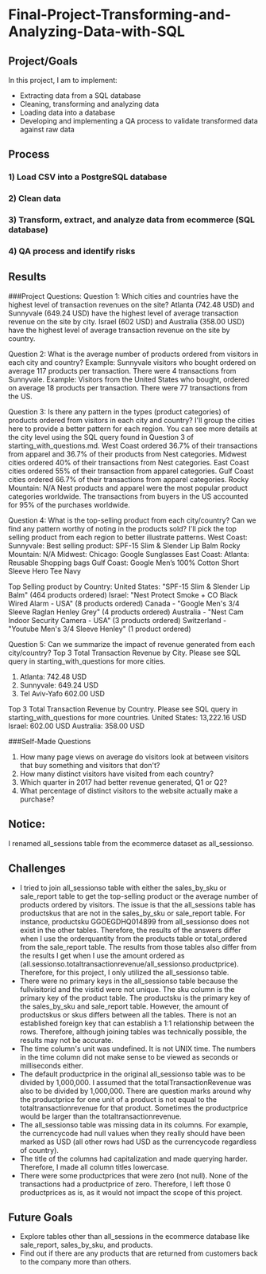 # Final-Project-Transforming-and-Analyzing-Data-with-SQL

## Project/Goals
In this project, I am to implement:

- Extracting data from a SQL database
- Cleaning, transforming and analyzing data
- Loading data into a database
- Developing and implementing a QA process to validate transformed data against raw data

## Process
### 1) Load CSV into a PostgreSQL database
### 2) Clean data 
### 3) Transform, extract, and analyze data from ecommerce (SQL database)
### 4) QA process and identify risks


## Results
###Project Questions:
Question 1: Which cities and countries have the highest level of transaction revenues on the site?
Atlanta (742.48 USD) and Sunnyvale (649.24 USD) have the highest level of average transaction revenue on the site by city. 
Israel (602 USD) and Australia (358.00 USD) have the highest level of average transaction revenue on the site by country.

Question 2: What is the average number of products ordered from visitors in each city and country?
Example: Sunnyvale visitors who bought ordered on average 117 products per transaction. There were 4 transactions from Sunnyvale.
Example: Visitors from the United States who bought, ordered on average 18 products per transaction. There were 77 transactions from the US.

Question 3: Is there any pattern in the types (product categories) of products ordered from visitors in each city and country?
I'll group the cities here to provide a better pattern for each region. You can see more details at the city level using the SQL query found in Question 3 of starting_with_questions.md.
West Coast ordered 36.7% of their transactions from apparel and 36.7% of their products from Nest categories.
Midwest cities ordered 40% of their transactions from Nest categories.
East Coast cities ordered 55% of their transaction from apparel categories.
Gulf Coast cities ordered 66.7% of their transactions from apparel categories.
Rocky Mountain: N/A
Nest products and apparel were the most popular product categories worldwide. 
The transactions from buyers in the US accounted for 95% of the purchases worldwide. 

Question 4: What is the top-selling product from each city/country? Can we find any pattern worthy of noting in the products sold?
I'll pick the top selling product from each region to better illustrate patterns.
West Coast: Sunnyvale: Best selling product: SPF-15 Slim & Slender Lip Balm
Rocky Mountain: N/A
Midwest: Chicago: Google Sunglasses
East Coast: Atlanta: Reusable Shopping bags
Gulf Coast: Google Men’s 100% Cotton Short Sleeve Hero Tee Navy

Top Selling product by Country:
United States: "SPF-15 Slim & Slender Lip Balm" (464 products ordered)
Israel: "Nest Protect Smoke + CO Black Wired Alarm - USA" (8 products ordered)
Canada - "Google Men's 3/4 Sleeve Raglan Henley Grey" (4 products ordered)
Australia - "Nest Cam Indoor Security Camera - USA" (3 products ordered)
Switzerland - "Youtube Men's 3/4 Sleeve Henley" (1 product ordered)

Question 5: Can we summarize the impact of revenue generated from each city/country?
Top 3 Total Transaction Revenue by City. Please see SQL query in starting_with_questions for more cities.
1) Atlanta: 742.48 USD
2) Sunnyvale: 649.24 USD
3) Tel Aviv-Yafo 602.00 USD

Top 3 Total Transaction Revenue by Country. Please see SQL query in starting_with_questions for more countries. 
United States: 13,222.16 USD
Israel: 602.00 USD
Australia: 358.00 USD

###Self-Made Questions
1. How many page views on average do visitors look at between visitors that buy something and visitors that don't?
2. How many distinct visitors have visited from each country?
3. Which quarter in 2017 had better revenue generated, Q1 or Q2?
4. What percentage of distinct visitors to the website actually make a purchase?

## Notice: 
I renamed all_sessions table from the ecommerce dataset as all_sessionso.

## Challenges 
- I tried to join all_sessionso table with either the sales_by_sku or sale_report table to get the top-selling product or the average number of products ordered by visitors. The issue is that the all_sessions table has productskus that are not in the sales_by_sku or sale_report table. For instance, productsku GGOEGDHQ014899 from all_sessionso does not exist in the other tables. Therefore, the results of the answers differ when I use the orderquantity from the products table or total_ordered from the sale_report table. The results from those tables also differ from the results I get when I use the amount ordered as (all.sessionso.totaltransactionrevenue/all_sessionso.productprice). Therefore, for this project, I only utilized the all_sessionso table.
- There were no primary keys in the all_sessionso table because the fullvisitorid and the visitid were not unique. The sku column is the primary key of the product table. The productsku is the primary key of the sales_by_sku and sale_report table. However, the amount of productskus or skus differs between all the tables. There is not an established foreign key that can establish a 1:1 relationship between the rows. Therefore, although joining tables was technically possible, the results may not be accurate.
- The time column's unit was undefined. It is not UNIX time. The numbers in the time column did not make sense to be viewed as seconds or milliseconds either.  
- The default productprice in the original all_sessionso table was to be divided by 1,000,000. I assumed that the totalTransactionRevenue was also to be divided by 1,000,000. There are question marks around why the productprice for one unit of a product is not equal to the totaltransactionrevenue for that product. Sometimes the productprice would be larger than the totaltransactionrevenue. 
- The all_sessionso table was missing data in its columns. For example, the currencycode had null values when they really should have been marked as USD (all other rows had USD as the currencycode regardless of country).
- The title of the columns had capitalization and made querying harder. Therefore, I made all column titles lowercase.
- There were some productprices that were zero (not null). None of the transactions had a productprice of zero. Therefore, I left those 0 productprices as is, as it would not impact the scope of this project. 

## Future Goals
- Explore tables other than all_sessions in the ecommerce database like sale_report, sales_by_sku, and products.
- Find out if there are any products that are returned from customers back to the company more than others.

